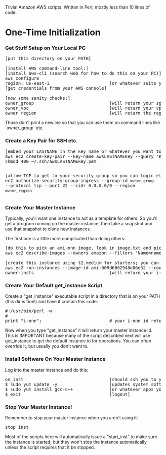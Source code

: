 Trivial Amazon AWS scripts.  Written in Perl, mostly less than 10 lines of code.

<h1>One-Time Initialization</h1>

<h3>Get Stuff Setup on Your Local PC</h3>

<pre>
[put this directory on your PATH]

[install AWS command-line tool:]
[install aws-cli (search web for how to do this on your PC)]
aws configure
region: us-east-1                       [or whatever suits you]
[get credentials from your AWS console]

[now some sanity checks:]
owner_group                             [will return your sg-nnn security group id]
owner_vpc                               [will return your vpc-nnn VPC id]
owner_region                            [will return the region you specified above]
</pre>

<p>Those don't print a newline so that you can use them on command lines like `owner_group` etc.</p>

<h3>Create a Key Pair for SSH etc.</h3>

<p>
<pre>
[embed your LASTNAME in the key name or whatever you want to call it:]
aws ec2 create-key-pair --key-name awsLASTNAMEkey --query 'KeyMaterial' --output text > ~/.ssh/awsLASTNAMEkey.pem
chmod 400 ~/.ssh/awsLASTNAMEkey.pem

[allow TCP to get to your security group so you can login etc.:]
aws ec2 authorize-security-group-ingress --group-id `owner_group` --protocol tcp --port 22 --cidr 0.0.0.0/0 --region `owner_region`
</pre>

<h3>Create Your Master Instance</h3>

<p>
Typically, you'll want one instance to act as a template for others.  So you'll get a program running on the master instance,
then take a snapshot and use that snapshot to clone new instances.
</p>

<p>
The first one is a little more complicated than doing others:
</p>

<pre>
[do this to pick an ami-nnn image, look in image.txt and pick one that suits you:]
aws ec2 describe-images --owners amazon --filters 'Name=name,Values=amzn2-ami-hvm-2.Values=available' --output json > images.txt

[create this instance using t2.medium for starters; you can change the instance type later:]
aws ec2 run-instances --image-id ami-009d6802948d06e52 --count 1 --instance-type t2.medium --key-name awsLASTNAMEkey --security-group-ids `owner_group` --region  `owner_region`
owner-insts                             [will return your i-nnn instance id]
</pre>

<h3>Create Your Default get_instance Script</h3>

<p>
Create a "get_instance" executable script in a directory that is on your PATH (this dir is fine!) and have it contain this code:</p>

<pre>
#!/usr/bin/perl -w
#
print "i-nnn";                          # your i-nnn id returned by owner-insts
</pre>

<p>
Now when you type "get_instance" it will return your master instance id.
This is IMPORTANT because many of the script described next will use get_instance to get the
default instance id for operations.  You can often override it, but usually you don't want to.
</p>

<h3>Install Software On Your Master Instance</h3>

<p>
Log into the master instance and do this:
</p>

<pre>
on_inst                                 [should ssh you to your master instance]
$ sudo yum update -y                    [updates system software]
$ sudo yum install gcc-c++              [or whatever apps you want]
$ exit                                  [logout]
</pre>

<h3>Stop Your Master Instance!</h3>

<p>Remember to stop your master instance when you aren't using it:</p>

<pre>
stop_inst
</pre>

<p>
Most of the scripts here will automatically issue a "start_inst" to make sure the instance is
started, but they won't stop the instance automatically unless the script requires that
it be stopped.</p>

